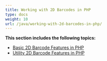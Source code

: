 ```yaml
---
title: Working with 2D Barcodes in PHP
type: docs
weight: 10
url: /java/working-with-2d-barcodes-in-php/
---
```


**This section includes the following topics:**

- [Basic 2D Barcode Features in PHP](/barcode/java/basic-2d-barcode-features-in-php-html/)
- [Utility 2D Barcode Features in PHP](/barcode/java/utility-2d-barcode-features-in-php-html/)
